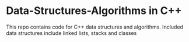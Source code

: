 # Data-Structures-Algorithms in C++
This repo contains code for C++ data structures and algorithms. Included data structures include linked lists, stacks and classes
